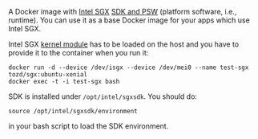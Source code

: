 A Docker image with [Intel SGX](https://software.intel.com/en-us/sgx) [SDK and
PSW](https://github.com/01org/linux-sgx) (platform software, i.e., runtime).
You can use it as a base Docker image for your apps which use Intel SGX.

Intel SGX [kernel module](https://github.com/01org/linux-sgx-driver) has to be loaded on the
host and you have to provide it to the container when you run it:

```
docker run -d --device /dev/isgx --device /dev/mei0 --name test-sgx tozd/sgx:ubuntu-xenial
docker exec -t -i test-sgx bash
```

SDK is installed under `/opt/intel/sgxsdk`. You should do:

```
source /opt/intel/sgxsdk/environment
```

in your bash script to load the SDK environment.
